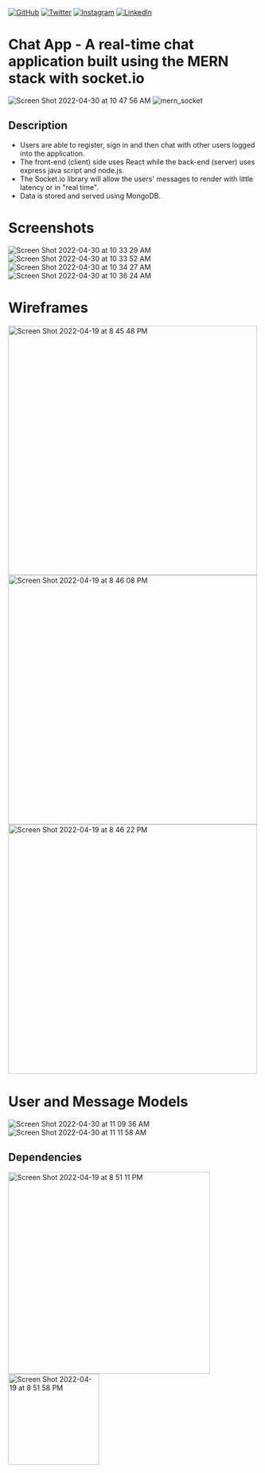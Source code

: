 [![GitHub](https://img.shields.io/badge/github-%23121011.svg?style=for-the-badge&logo=github&logoColor=white)](https://www.github.com/jackrobert0220)
[![Twitter](https://img.shields.io/badge/<Twitter>-%231DA1F2.svg?style=for-the-badge&logo=Twitter&logoColor=white)](https://www.twitter.com/jackglazzzer)
[![Instagram](https://img.shields.io/badge/<Instagram>-%23E4405F.svg?style=for-the-badge&logo=Instagram&logoColor=white)](https://www.instagram.com/jackglazzzer)
[![LinkedIn](https://img.shields.io/badge/linkedin-%230077B5.svg?style=for-the-badge&logo=linkedin&logoColor=white)](https://www.linkedin.com/in/jack-glazer)

# Chat App - A real-time chat application built using the MERN stack with socket.io

![Screen Shot 2022-04-30 at 10 47 56 AM](https://user-images.githubusercontent.com/91999893/166116851-4da933c3-57b8-4569-9e00-97157a095c71.jpeg)
![mern_socket](https://user-images.githubusercontent.com/91999893/166116881-d11ad35b-6f36-4330-8941-d9badaa726ac.png)

## Description

- Users are able to register, sign in and then chat with other users logged into the application.
- The front-end (client) side uses React while the back-end (server) uses express java script and node.js.
- The Socket.io library will allow the users' messages to render with little latency or in "real time".
- Data is stored and served using MongoDB.

# Screenshots
![Screen Shot 2022-04-30 at 10 33 29 AM](https://user-images.githubusercontent.com/91999893/166117651-9dbcb4b9-d45d-45d7-b600-bdd3b25152b8.png)
![Screen Shot 2022-04-30 at 10 33 52 AM](https://user-images.githubusercontent.com/91999893/166117665-e68a96e5-8fa3-4cfb-9b8d-5143f6d882a3.png)
![Screen Shot 2022-04-30 at 10 34 27 AM](https://user-images.githubusercontent.com/91999893/166117688-c097c5e0-9bf0-4468-98a8-c9f3e58412d9.png)
![Screen Shot 2022-04-30 at 10 36 24 AM](https://user-images.githubusercontent.com/91999893/166117690-39fe0056-4ae7-42ac-bccc-1079aade60ed.png)

# Wireframes
<img width="500" alt="Screen Shot 2022-04-19 at 8 45 48 PM" src="https://user-images.githubusercontent.com/91999893/164146258-8a9e1e4a-1c00-46db-be53-a57940ce539c.png">

<img width="500" alt="Screen Shot 2022-04-19 at 8 46 08 PM" src="https://user-images.githubusercontent.com/91999893/164146304-e679edd9-0700-4084-8994-60ce177f8384.png">

<img width="500" alt="Screen Shot 2022-04-19 at 8 46 22 PM" src="https://user-images.githubusercontent.com/91999893/164146332-9c676212-6563-4bdd-91d3-c3ad7e704cd6.png">

# User and Message Models
![Screen Shot 2022-04-30 at 11 09 36 AM](https://user-images.githubusercontent.com/91999893/166117476-46b6b1e8-3b8f-42b6-bac6-99cd46e13f30.png)
![Screen Shot 2022-04-30 at 11 11 58 AM](https://user-images.githubusercontent.com/91999893/166117480-65134b91-0d68-43d7-9451-de80e894689c.png)

## Dependencies
<img width="405" alt="Screen Shot 2022-04-19 at 8 51 11 PM" src="https://user-images.githubusercontent.com/91999893/164146807-831c82ec-d6b8-4f43-8c95-e206f5c22bb3.png">

<img width="182" alt="Screen Shot 2022-04-19 at 8 51 58 PM" src="https://user-images.githubusercontent.com/91999893/164146889-5e3dce3b-243e-4aad-bc04-f72f6b666c5e.png">
